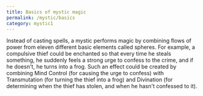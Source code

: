 ```yaml
---
title: Basics of mystic magic
permalink: /mystic/basics
category: mystic1
---
```

Instead of casting spells, a mystic performs magic by combining flows of
power from eleven different basic elements called spheres. For example,
a compulsive thief could be enchanted so that every time he steals
something, he suddenly feels a strong urge to confess to the crime, and
if he doesn't, he turns into a frog. Such an effect could be created by
combining Mind Control (for causing the urge to confess) with
Transmutation (for turning the thief into a frog) and Divination (for
determining when the thief has stolen, and when he hasn't confessed to
it).
